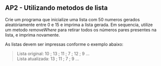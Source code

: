 ## AP2 - Utilizando metodos de lista

Crie um programa que inicialize uma lista com 50 numeros gerados aleatóriamente entre 0 e 15 e imprima a lista gerada.
Em sequencia, utilize um metodo *removeWhere* para retirar todos os números pares presentes na lista, e
imprima novamente.

As listas devem ser impressas conforme o exemplo abaixo:

> Lista original: 10 ; 13 ; 11 ; 7 ; 12 ; 9 ...  
> Lista atualizada: 13 ; 11 ; 7 ; 9 ...